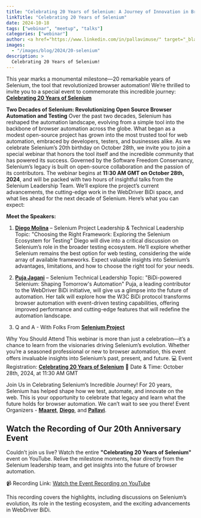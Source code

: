 ```yaml
---
title: "Celebrating 20 Years of Selenium: A Journey of Innovation in Browser Automation"
linkTitle: "Celebrating 20 Years of Selenium"
date: 2024-10-18
tags: ["webinar", "meetup", "talks"]
categories: ["webinar"]
author: <a href="https://www.linkedin.com/in/pallavimuse/" target="_blank">Pallavi Sharma</a>
images:
  - "/images/blog/2024/20-selenium"
description: >
  Celebrating 20 Years of Selenium!
---
```


This year marks a monumental milestone—20 remarkable years of Selenium, the tool that 
revolutionized browser automation! We’re thrilled to invite you to a special event to commemorate this 
incredible journey: **<a href="https://www.linkedin.com/events/celebrating20yearsofselenium7244668243406192643/" target="_blank">Celebrating 20 Years of Selenium</a>**


**Two Decades of Selenium: Revolutionizing Open Source Browser Automation and Testing**
Over the past two decades, Selenium has reshaped the automation landscape, evolving from a simple tool into the backbone of browser automation across the globe. What began as a modest open-source project has grown into the most trusted tool for web automation, embraced by developers, testers, and businesses alike.
As we celebrate Selenium’s 20th birthday on October 28th, we invite you to join a special webinar that honors the tool itself and the incredible community that has powered its success. Governed by the Software Freedom Conservancy, Selenium’s legacy is built on open-source collaboration and the passion of its contributors.
The webinar begins at **11:30 AM GMT on October 28th, 2024**, and will be packed with two hours of insightful talks from the Selenium Leadership Team. We’ll explore the project’s current advancements, the cutting-edge work in the WebDriver BiDi space, and what lies ahead for the next decade of Selenium. Here’s what you can expect:

**Meet the Speakers:**

1. **<a href="https://www.linkedin.com/in/diemol/" target="_blank">Diego Molina</a>** – Selenium Project Leadership & Technical Leadership
Topic: "Choosing the Right Framework: Exploring the Selenium Ecosystem for Testing"
Diego will dive into a critical discussion on Selenium’s role in the broader testing ecosystem. He’ll explore whether Selenium remains the best option for web testing, considering the wide array of available frameworks. Expect valuable insights into Selenium’s advantages, limitations, and how to choose the right tool for your needs.

2. **<a href="https://www.linkedin.com/in/pujajagani/" target="_blank">Puja Jagani</a>** – Selenium Technical Leadership
Topic: "BiDi-powered Selenium: Shaping Tomorrow's Automation"
Puja, a leading contributor to the WebDriver BiDi initiative, will give us a glimpse into the future of automation. Her talk will explore how the W3C BiDi protocol transforms browser automation with event-driven testing capabilities, offering improved performance and cutting-edge features that will redefine the automation landscape.

3. Q and A - With Folks From **<a href="https://www.selenium.dev/project/structure/#plc" target="_blank">Selenium Project</a>**

Why You Should Attend
This webinar is more than just a celebration—it’s a chance to learn from the visionaries driving Selenium’s evolution. Whether you’re a seasoned professional or new to browser automation, this event offers invaluable insights into Selenium’s past, present, and future.
💻 Event Registration: **<a href="https://www.linkedin.com/events/celebrating20yearsofselenium7244668243406192643/" target="_blank">Celebrating 20 Years of Selenium</a>**
📅 Date & Time: October 28th, 2024, at 11:30 AM GMT

Join Us in Celebrating Selenium’s Incredible Journey!
For 20 years, Selenium has helped shape how we test, automate, and innovate on the web. This is your opportunity to celebrate that legacy and learn what the future holds for browser automation. We can’t wait to see you there!
Event Organizers - **<a href="https://www.linkedin.com/in/maaret/" target="_blank">Maaret</a>**, **<a href="https://www.linkedin.com/in/diemol/" target="_blank">Diego</a>**, and **<a href="https://www.linkedin.com/in/pallavimuse/" target="_blank">Pallavi</a>**. 

## Watch the Recording of Our 20th Anniversary Event

Couldn’t join us live? Watch the entire **"Celebrating 20 Years of Selenium"** 
event on YouTube. Relive the milestone moments, hear directly from 
the Selenium leadership team, and get insights into the future of browser automation.

📹 Recording Link: [Watch the Event Recording on YouTube](https://www.youtube.com/watch?v=TO-ZCl2LZ50)

This recording covers the highlights, including discussions on Selenium’s evolution, 
its role in the testing ecosystem, and the exciting advancements in WebDriver BiDi.

